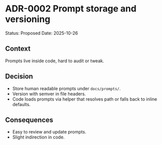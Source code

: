 # ADR-0002 Prompt storage and versioning
 
 Status: Proposed
 Date: 2025-10-26

## Context
 
 Prompts live inside code, hard to audit or tweak.

## Decision
 
 - Store human readable prompts under `docs/prompts/`.
 - Version with semver in file headers.
 - Code loads prompts via helper that resolves path or falls back to inline defaults.

## Consequences
 
 - Easy to review and update prompts.
 - Slight indirection in code.
